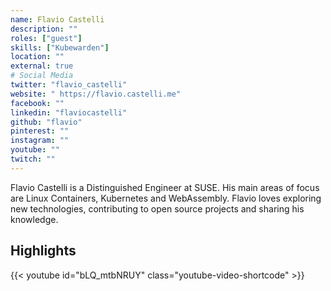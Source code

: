 ```yaml
---
name: Flavio Castelli
description: ""
roles: ["guest"]
skills: ["Kubewarden"]
location: ""
external: true
# Social Media 
twitter: "flavio_castelli"
website: " https://flavio.castelli.me"
facebook: ""
linkedin: "flaviocastelli"
github: "flavio"
pinterest: ""
instagram: ""
youtube: ""
twitch: ""
---
```


<!-- markdownlint-disable-next-line MD041-->
Flavio Castelli is a Distinguished Engineer at SUSE. His main areas of focus are Linux Containers, Kubernetes and WebAssembly. Flavio loves exploring new technologies, contributing to open source projects and sharing his knowledge.

<!--more-->
## Highlights

{{< youtube id="bLQ_mtbNRUY" class="youtube-video-shortcode" >}}
